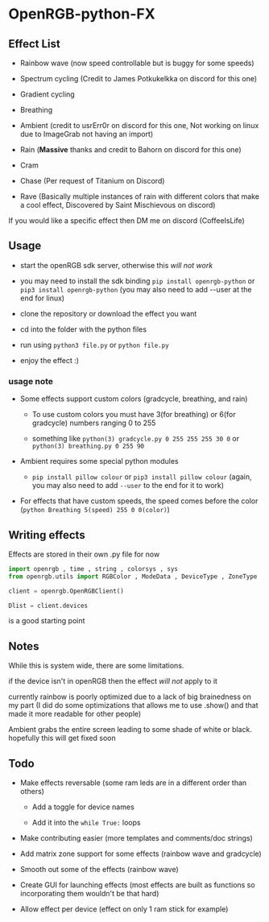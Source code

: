 # OpenRGB-python-FX

## Effect List

* Rainbow wave (now speed controllable but is buggy for some speeds)

* Spectrum cycling (Credit to James Potkukelkka on discord for this one)

* Gradient cycling

* Breathing

* Ambient (credit to usrErr0r on discord for this one, Not working on linux due to ImageGrab not having an import)

* Rain (**Massive** thanks and credit to Bahorn on discord for this one)

* Cram

* Chase (Per request of Titanium on Discord)

* Rave (Basically multiple instances of rain with different colors that make a cool effect, Discovered by Saint Mischievous on discord)

If you would like a specific effect then DM me on discord (CoffeeIsLife)

## Usage

* start the openRGB sdk server, otherwise this *will not work*

* you may need to install the sdk binding ```pip install openrgb-python``` or ```pip3 install openrgb-python``` (you may also need to add --user at the end for linux)

* clone the repository or download the effect you want

* cd into the folder with the python files

* run using ```python3 file.py``` or ```python file.py```

* enjoy the effect :)

### usage note

* Some effects support custom colors (gradcycle, breathing, and rain)

  * To use custom colors you must have 3(for breathing) or 6(for gradcycle) numbers ranging 0 to 255

  * something like ```python(3) gradcycle.py 0 255 255 255 30 0``` or ```python(3) breathing.py 0 255 90```

* Ambient requires some special python modules

  * ```pip install pillow colour``` or ```pip3 install pillow colour``` (again, you may also need to add ```--user``` to the end for it to work)

* For effects that have custom speeds, the speed comes before the color (``python Breathing 5(speed) 255 0 0(color)``)

## Writing effects

Effects are stored in their own .py file for now

```python
import openrgb , time , string , colorsys , sys
from openrgb.utils import RGBColor , ModeData , DeviceType , ZoneType

client = openrgb.OpenRGBClient()

Dlist = client.devices
```

is a good starting point

## Notes

While this is system wide, there are some limitations.

if the device isn't in openRGB then the effect *will not* apply to it

currently rainbow is poorly optimized due to a lack of big brainedness on my part (I did do some optimizations that allows me to use .show() and that made it more readable for other people)

Ambient grabs the entire screen leading to some shade of white or black. hopefully this will get fixed soon

## Todo

* Make effects reversable (some ram leds are in a different order than others)
  * Add a toggle for device names

  * Add it into the ``while True:`` loops

* Make contributing easier (more templates and comments/doc strings)

* Add matrix zone support for some effects (rainbow wave and gradcycle)

* Smooth out some of the effects (rainbow wave)

* Create GUI for launching effects (most effects are built as functions so incorporating them wouldn't be that hard)

* Allow effect per device (effect on only 1 ram stick for example)
